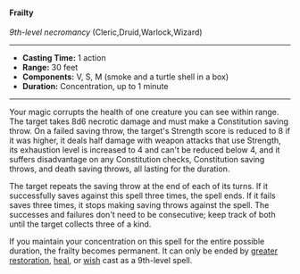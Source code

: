 #### Frailty
*9th-level necromancy* (Cleric,Druid,Warlock,Wizard)
___
- **Casting Time:** 1 action
- **Range:** 30 feet
- **Components:** V, S, M (smoke and a turtle shell in a box)
- **Duration:** Concentration, up to 1 minute
---
Your magic corrupts the health of one creature you can see within range. The target takes 8d6 necrotic damage and must make a Constitution saving throw. On a failed saving throw, the target's Strength score is reduced to 8 if it was higher, it deals half damage with weapon attacks that use Strength, its exhaustion level is increased to 4 and can't be reduced below 4, and it suffers disadvantage on any Constitution checks, Constitution saving throws, and death saving throws, all lasting for the duration.

The target repeats the saving throw at the end of each of its turns. If it successfully saves against this spell three times, the spell ends. If it fails saves three times, it stops making saving throws against the spell. The successes and failures don't need to be consecutive; keep track of both until the target collects three of a kind.

If you maintain your concentration on this spell for the entire possible duration, the frailty becomes permanent. It can only be ended by [greater restoration](./greater-restoration.md), [heal](./heal.md), or [wish](./wish.md) cast as a 9th-level spell.
